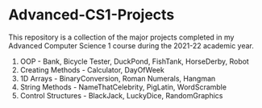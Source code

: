 # Advanced-CS1-Projects
This repository is a collection of the major projects completed in my Advanced Computer Science 1 course during the 2021-22 academic year.

1) OOP - Bank, Bicycle Tester, DuckPond, FishTank, HorseDerby, Robot
2) Creating Methods - Calculator, DayOfWeek
3) 1D Arrays - BinaryConversion, Roman Numerals, Hangman
4) String Methods - NameThatCelebrity, PigLatin, WordScramble
5) Control Structures - BlackJack, LuckyDice, RandomGraphics
